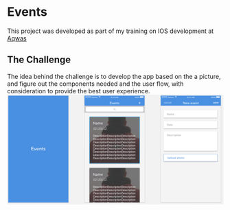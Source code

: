 # Events
This project was developed as part of my training on IOS development at [Aqwas](https://aqw.as)

## The Challenge
The idea behind the challenge is to develop the app based on the a picture, and figure out the components needed and the user flow, with consideration to provide the best user experience.
![the challenge pic](https://github.com/iRayan7/Events/blob/master/events.png?raw=true)
